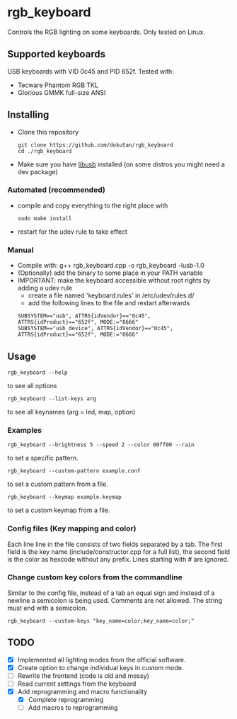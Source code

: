 # rgb_keyboard
Controls the RGB lighting on some keyboards. Only tested on Linux.

## Supported keyboards
USB keyboards with VID 0c45 and PID 652f. 
Tested with:
- Tecware Phantom RGB TKL
- Glorious GMMK full-size ANSI

## Installing
- Clone this repository
    ```
    git clone https://github.com/dokutan/rgb_keyboard
    cd ./rgb_keyboard
    ```
- Make sure you have [libusb](https://libusb.info/) installed (on some distros you might need a dev package)

### Automated (recommended)
- compile and copy everything to the right place with
    ```
    sudo make install
    ```
- restart for the udev rule to take effect

### Manual
- Compile with:
    g++ rgb_keyboard.cpp -o rgb_keyboard -lusb-1.0
- (Optionally) add the binary to some place in your PATH variable
- IMPORTANT: make the keyboard accessible without root rights by adding a udev rule
  - create a file named 'keyboard.rules' in /etc/udev/rules.d/
  - add the following lines to the file and restart afterwards
  ```
  SUBSYSTEM=="usb", ATTRS{idVendor}=="0c45", ATTRS{idProduct}=="652f", MODE:="0666"
  SUBSYSTEM=="usb_device", ATTRS{idVendor}=="0c45", ATTRS{idProduct}=="652f", MODE:="0666"
  ```

## Usage
    rgb_keyboard --help
to see all options

    rgb_keyboard --list-keys arg
to see all keynames (arg = led, map, option)


### Examples
    
    rgb_keyboard --brightness 5 --speed 2 --color 00ff00 --rain
to set a specific pattern.
    
    rgb_keyboard --custom-pattern example.conf
to set a custom pattern from a file.

    rgb_keyboard --keymap example.keymap
to set a custom keymap from a file.

### Config files (Key mapping and color)

Each line line in the file consists of two fields separated by a tab. The first field is the key name (include/constructor.cpp for a full list), the second field is the color as hexcode without any prefix. Lines starting with # are ignored.

### Change custom key colors from the commandline

Similar to the config file, instead of a tab an equal sign and instead of a newline a semicolon is being used. Comments are not allowed. The string must end with a semicolon.

    rgb_keyboard --custom-keys "key_name=color;key_name=color;"

## TODO
- [x] Implemented all lighting modes from the official software.
- [x] Create option to change individual keys in custom mode.
- [ ] Rewrite the frontend (code is old and messy)
- [ ] Read current settings from the keyboard
- [x] Add reprogramming and macro functionality
  - [x] Complete reprogramming
  - [ ] Add macros to reprogramming
